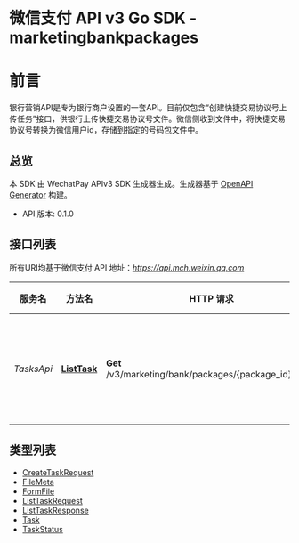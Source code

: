 # 微信支付 API v3 Go SDK - marketingbankpackages

# 前言

银行营销API是专为银行商户设置的一套API。目前仅包含“创建快捷交易协议号上传任务”接口，供银行上传快捷交易协议号文件。微信侧收到文件中，将快捷交易协议号转换为微信用户id，存储到指定的号码包文件中。

## 总览
本 SDK 由 WechatPay APIv3 SDK 生成器生成。生成器基于 [OpenAPI Generator](https://openapi-generator.tech) 构建。

- API 版本: 0.1.0

## 接口列表

所有URI均基于微信支付 API 地址：*https://api.mch.weixin.qq.com*

服务名 | 方法名 | HTTP 请求 | 描述
------------ | ------------- | ------------- | -------------
*TasksApi* | [**ListTask**](TasksApi.md#listtask) | **Get** /v3/marketing/bank/packages/{package_id}/tasks | 查询上传任务列表


## 类型列表

 - [CreateTaskRequest](CreateTaskRequest.md)
 - [FileMeta](FileMeta.md)
 - [FormFile](FormFile.md)
 - [ListTaskRequest](ListTaskRequest.md)
 - [ListTaskResponse](ListTaskResponse.md)
 - [Task](Task.md)
 - [TaskStatus](TaskStatus.md)

